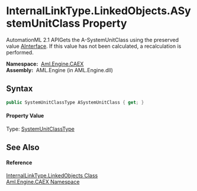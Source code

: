 InternalLinkType.LinkedObjects.ASystemUnitClass Property
========================================================
AutomationML 2.1 APIGets the A-SystemUnitClass using the preserved value [AInterface][1]. If this value has not been calculated, a recalculation is performed.

  **Namespace:**  [Aml.Engine.CAEX][2]  
  **Assembly:**  AML.Engine (in AML.Engine.dll)

Syntax
------

```csharp
public SystemUnitClassType ASystemUnitClass { get; }
```

#### Property Value
Type: [SystemUnitClassType][3]

See Also
--------

#### Reference
[InternalLinkType.LinkedObjects Class][4]  
[Aml.Engine.CAEX Namespace][2]  

[1]: AInterface.md
[2]: ../README.md
[3]: ../SystemUnitClassType/README.md
[4]: README.md
[5]: https://www.automationml.org
[6]: ../../icons/logoShade.png